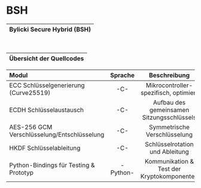 # BSH
|Bylicki Secure Hybrid (BSH)|
|---|

<br>

|Übersicht der Quellcodes|
|---|

| Modul | Sprache | Beschreibung |
|:------------------ |:-------------------:| :-------------------:|
| ECC Schlüsselgenerierung (Curve25519)             | -C-              | Mikrocontroller-spezifisch, optimiert              |
| ECDH Schlüsselaustausch                           | -C-              | Aufbau des gemeinsamen Sitzungsschlüssels              |
| AES-256 GCM Verschlüsselung/Entschlüsselung             | -C-              | Symmetrische Verschlüsselung              |
| HKDF Schlüsselableitung             | -C-              | Schlüsselrotation und Ableitung              |
| Python-Bindings für Testing & Prototyp             | -Python-              | Kommunikation & Test der Kryptokomponenten              |


